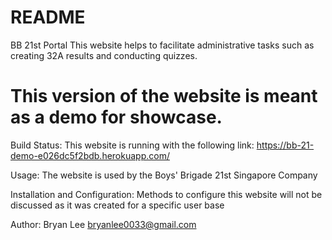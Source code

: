 # README

BB 21st Portal
This website helps to facilitate administrative tasks such as creating 32A results and conducting quizzes.

# This version of the website is meant as a demo for showcase.
Build Status: 
This website is running with the following link:
https://bb-21-demo-e026dc5f2bdb.herokuapp.com/

Usage:
The website is used by the Boys' Brigade 21st Singapore Company

Installation and Configuration:
Methods to configure this website will not be discussed as it was created for a specific user base

Author:
Bryan Lee bryanlee0033@gmail.com